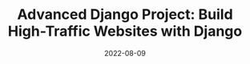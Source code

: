 ---
title: 'Advanced Django Project: Build High-Traffic Websites with Django'
date: '2022-08-09'
skills:
  - Django
issuer: LinkedIn
courseRelease: 2022
imageUrl: >-
  https://media.licdn.com/dms/image/C4D1FAQHFjzJKYmkiiA/feedshare-document-cover-images_1280/0/1660044854318?e=1696374000&v=beta&t=_C-nUGTozlv8YzqSDvu9bSqDcES0zmpFlFyiBTWNC7E
certificateUrl: >-
  https://www.linkedin.com/learning/certificates/76ee4d0c1fec2e89ef9418207d92ef75f8f4630b5800c22ea5552d47fba86d32?lipi=urn%3Ali%3Apage%3Ad_flagship3_profile_view_base_certifications_details%3BU0hYEK%2BGSOuXnPjDPk4NzA%3D%3D
---